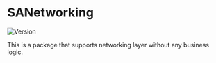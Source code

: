 # SANetworking

![Version](https://img.shields.io/badge/version-0.1.3-green)

This is a package that supports networking layer without any business logic.
